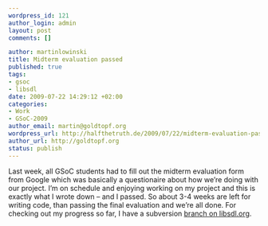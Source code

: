 ```yaml
--- 
wordpress_id: 121
author_login: admin
layout: post
comments: []

author: martinlowinski
title: Midterm evaluation passed
published: true
tags: 
- gsoc
- libsdl
date: 2009-07-22 14:29:12 +02:00
categories: 
- Work
- GSoC-2009
author_email: martin@goldtopf.org
wordpress_url: http://halfthetruth.de/2009/07/22/midterm-evaluation-passed/
author_url: http://goldtopf.org
status: publish
---
```

Last week, all GSoC students had to fill out the midterm evaluation form  from Google which was basically a questionaire about how we&rsquo;re doing  with our project. I&rsquo;m on schedule and enjoying working on my project and  this is exactly what I wrote down &ndash; and I passed. So about 3-4 weeks  are left for writing code, than passing the final evaluation and we&rsquo;re  all done.
For checking out my progress so far, I have a subversion <a href="http://www.libsdl.org/cgi/viewvc.cgi/branches/gsoc2009_ps3/">branch on libsdl.org</a>.
